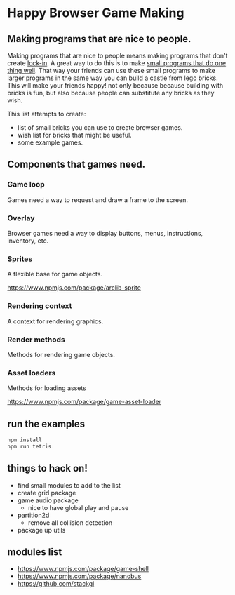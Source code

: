 # Happy Browser Game Making

## Making programs that are nice to people.

Making programs that are nice to people means making programs that don't create [lock-in](https://en.wikipedia.org/wiki/Vendor_lock-in). A great way to do this is to make [small programs that do one thing well](https://blog.izs.me/2013/04/unix-philosophy-and-nodejs). That way your friends can use these small programs to make larger programs in the same way you can build a castle from lego bricks. This will make your friends happy! not only because because building with bricks is fun, but also because people can substitute any bricks as they wish.

This list attempts to create:
- list of small bricks you can use to create browser games.
- wish list for bricks that might be useful.
- some example games.

## Components that games need.

### Game loop
Games need a way to request and draw a frame to the screen.

### Overlay
Browser games need a way to display buttons, menus, instructions, inventory, etc.

### Sprites
A flexible base for game objects.

https://www.npmjs.com/package/arclib-sprite

### Rendering context
A context for rendering graphics.

### Render methods
Methods for rendering game objects.

### Asset loaders
Methods for loading assets

https://www.npmjs.com/package/game-asset-loader

## run the examples
```sh
npm install
npm run tetris
```

## things to hack on!
- find small modules to add to the list
- create grid package
- game audio package
    - nice to have global play and pause
- partition2d
    - remove all collision detection
- package up utils

## modules list
- https://www.npmjs.com/package/game-shell
- https://www.npmjs.com/package/nanobus
- https://github.com/stackgl